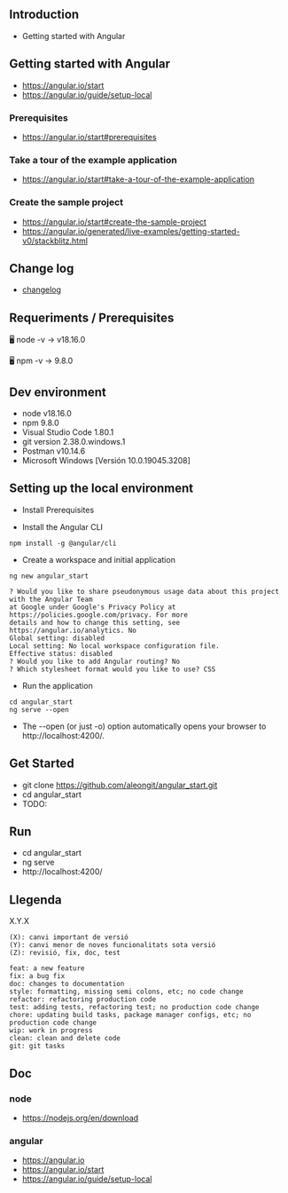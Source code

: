 ## Introduction

- Getting started with Angular


## Getting started with Angular
- https://angular.io/start
- https://angular.io/guide/setup-local

### Prerequisites
- https://angular.io/start#prerequisites

### Take a tour of the example application
- https://angular.io/start#take-a-tour-of-the-example-application

### Create the sample project
- https://angular.io/start#create-the-sample-project
- https://angular.io/generated/live-examples/getting-started-v0/stackblitz.html





## Change log

- [changelog](changelog.rst)



## Requeriments / Prerequisites

🖥️ node -v
→ v18.16.0

🖥️ npm -v
→ 9.8.0



## Dev environment

- node v18.16.0
- npm 9.8.0
- Visual Studio Code 1.80.1
- git version 2.38.0.windows.1
- Postman v10.14.6
- Microsoft Windows [Versión 10.0.19045.3208]



## Setting up the local environment

- Install Prerequisites

- Install the Angular CLI
```
npm install -g @angular/cli
```

- Create a workspace and initial application
```
ng new angular_start
```
```
? Would you like to share pseudonymous usage data about this project with the Angular Team
at Google under Google's Privacy Policy at https://policies.google.com/privacy. For more
details and how to change this setting, see https://angular.io/analytics. No
Global setting: disabled
Local setting: No local workspace configuration file.
Effective status: disabled
? Would you like to add Angular routing? No
? Which stylesheet format would you like to use? CSS
```

- Run the application
```
cd angular_start
ng serve --open
```
- The --open (or just -o) option automatically opens your browser to http://localhost:4200/.


## Get Started

- git clone https://github.com/aleongit/angular_start.git
- cd angular_start
- TODO:



## Run

- cd angular_start
- ng serve
- http://localhost:4200/


## Llegenda

X.Y.X

```
(X): canvi important de versió
(Y): canvi menor de noves funcionalitats sota versió
(Z): revisió, fix, doc, test
```

```
feat: a new feature
fix: a bug fix
doc: changes to documentation
style: formatting, missing semi colons, etc; no code change
refactor: refactoring production code
test: adding tests, refactoring test; no production code change
chore: updating build tasks, package manager configs, etc; no production code change
wip: work in progress
clean: clean and delete code
git: git tasks
```


## Doc

### node
- https://nodejs.org/en/download


### angular
- https://angular.io
- https://angular.io/start
- https://angular.io/guide/setup-local

